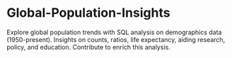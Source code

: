 # Global-Population-Insights
Explore global population trends with SQL analysis on demographics data (1950-present). Insights on counts, ratios, life expectancy, aiding research, policy, and education. Contribute to enrich this analysis.
